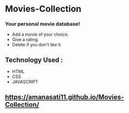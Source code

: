 # Movies-Collection
### Your personal movie database!
- Add a movie of your choice.
- Give a rating.
- Delete if you don't like it.
## Technology Used :
- HTML
- CSS
- JAVASCRIPT
## https://amanasati11.github.io/Movies-Collection/
